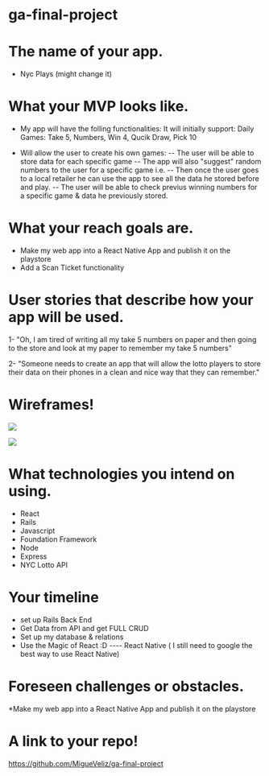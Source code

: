 # ga-final-project

# The name of your app.
* Nyc Plays (might change it)

# What your MVP looks like.
* My app will have the folling functionalities: It will initially support: Daily Games: Take 5, Numbers, Win 4, Qucik Draw, Pick 10

- Will allow the user to create his own games:
-- The user will be able to store data for each specific game
-- The app will also "suggest" random numbers to the user for a specific game i.e.
-- Then once the user goes to a local retailer he can use the app to see all the data he stored before and play.
-- The user will be able to check previus winning numbers for a specific game & data he previously stored.

# What your reach goals are.
* Make my web app into a React Native App and publish it on the playstore
* Add a Scan Ticket functionality

# User stories that describe how your app will be used.
1- "Oh, I am tired of writing all my take 5 numbers on paper and then going to the store and look at my paper to remember my take 5 numbers"

2- "Someone needs to create an app that will allow the lotto players to store their data on their phones in a clean and nice way that they can remember."

# Wireframes!

![](https://preview.ibb.co/kHxeKv/Screen_Shot_2017_08_04_at_9_49_51_AM.png)

![](https://preview.ibb.co/ha9FsF/Screen_Shot_2017_08_04_at_10_05_17_AM.png)

# What technologies you intend on using.
* React
* Rails
* Javascript
* Foundation Framework
* Node
* Express
* NYC Lotto API


# Your timeline
- set up Rails Back End
- Get Data from API and get FULL CRUD
- Set up my database & relations
- Use the Magic of React :D
---- React Native ( I still need to google the best way to use React Native)


# Foreseen challenges or obstacles.
*Make my web app into a React Native App and publish it on the playstore


# A link to your repo!

https://github.com/MigueVeliz/ga-final-project
